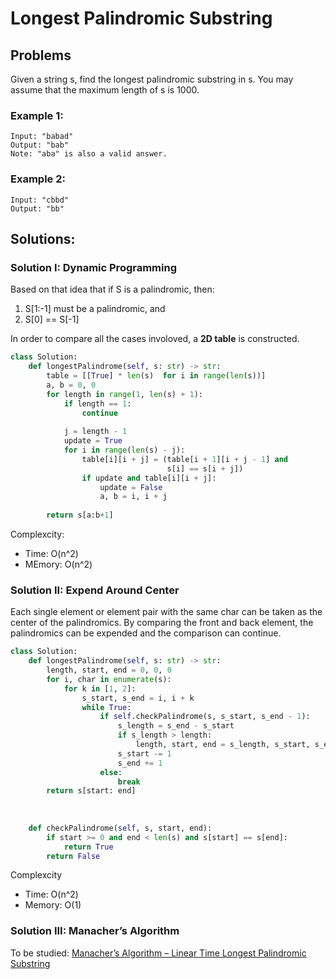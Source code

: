 #  Longest Palindromic Substring

## Problems
Given a string s, find the longest palindromic substring in s. You may assume that the maximum length of s is 1000.

### Example 1:
    Input: "babad"
    Output: "bab"
    Note: "aba" is also a valid answer.

### Example 2:

    Input: "cbbd"
    Output: "bb"

## Solutions:
### Solution I: Dynamic Programming
Based on that idea that if S is a palindromic, then:
1. S[1:-1] must be  a palindromic, and
2. S[0] == S[-1]

In order to compare all the cases involoved, a **2D table** is constructed.
```python
class Solution:
    def longestPalindrome(self, s: str) -> str:
        table = [[True] * len(s)  for i in range(len(s))]
        a, b = 0, 0
        for length in range(1, len(s) + 1):
            if length == 1:
                continue
            
            j = length - 1
            update = True
            for i in range(len(s) - j):
                table[i][i + j] = (table[i + 1][i + j - 1] and 
                                   s[i] == s[i + j])
                if update and table[i][i + j]:
                    update = False
                    a, b = i, i + j
        
        return s[a:b+1]  
```

Complexcity: 
* Time: O(n^2)
* MEmory: O(n^2)

### Solution II: Expend Around Center
Each single element or element pair with the same char can be taken as the center of the palindromics. By comparing the front and back element, the palindromics can be expended and the comparison can continue.
```python
class Solution:
    def longestPalindrome(self, s: str) -> str:
        length, start, end = 0, 0, 0
        for i, char in enumerate(s):
            for k in [1, 2]:
                s_start, s_end = i, i + k
                while True:
                    if self.checkPalindrome(s, s_start, s_end - 1):
                        s_length = s_end - s_start
                        if s_length > length:
                            length, start, end = s_length, s_start, s_end
                        s_start -= 1
                        s_end += 1
                    else:
                        break         
        return s[start: end]
                
        
        
    def checkPalindrome(self, s, start, end):
        if start >= 0 and end < len(s) and s[start] == s[end]:
            return True
        return False
```
Complexcity
* Time: O(n^2)
* Memory: O(1)

### Solution III: Manacher’s Algorithm
To be studied: 
[Manacher’s Algorithm – Linear Time Longest Palindromic Substring](https://www.geeksforgeeks.org/manachers-algorithm-linear-time-longest-palindromic-substring-part-1/)
